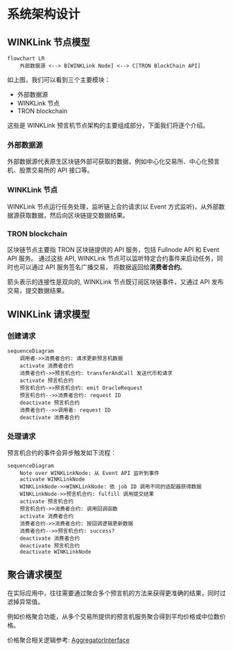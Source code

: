 # 系统架构设计
<!-- Architecture Overview -->

## WINKLink 节点模型

```mermaid
flowchart LR
    外部数据源 <--> B[WINKLink Node] <--> C[TRON BlockChain API]
```

如上图，我们可以看到三个主要模块：

* 外部数据源
* WINKLink 节点
* TRON blockchain

这些是 WINKLink 预言机节点架构的主要组成部分，下面我们将逐个介绍。

### 外部数据源

外部数据源代表原生区块链外部可获取的数据，例如中心化交易所、中心化预言机、股票交易所的 API 接口等。

### WINKLink 节点

WINKLink 节点运行任务处理，监听链上合约请求(以 Event 方式监听)，从外部数据源获取数据，然后向区块链提交数据结果。

### TRON blockchain

区块链节点主要指 TRON 区块链提供的 API 服务，包括 Fullnode API 和 Event API 服务。
通过这些 API, WINKLink 节点可以监听特定合约事件来启动任务，同时也可以通过 API 服务签名广播交易，
将数据返回给**消费者合约**。

箭头表示的连接性是双向的, WINKLink 节点既订阅区块链事件，又通过 API 发布交易，提交数据结果。

## WINKLink 请求模型

### 创建请求

```mermaid
sequenceDiagram
    调用者->>消费者合约: 请求更新预言机数据
    activate 消费者合约
    消费者合约->>预言机合约: transferAndCall 发送代币和请求
    activate 预言机合约
    预言机合约->>预言机合约: emit OracleRequest
    预言机合约-->>消费者合约: request ID
    deactivate 预言机合约
    消费者合约-->>调用者: request ID
    deactivate 消费者合约
```

### 处理请求

预言机合约的事件会异步触发如下流程：

```mermaid
sequenceDiagram
    Note over WINKLinkNode: 从 Event API 监听到事件
    activate WINKLinkNode
    WINKLinkNode->>WINKLinkNode: 依 job ID 调用不同的适配器获得数据
    WINKLinkNode->>预言机合约: fulfill 调用提交结果
    activate 预言机合约
    预言机合约->>消费者合约: 调用回调函数
    activate 消费者合约
    消费者合约->>消费者合约: 按回调逻辑更新数据
    消费者合约-->>预言机合约: success?
    deactivate 消费者合约
    deactivate 预言机合约
    deactivate WINKLinkNode
```

## 聚合请求模型

在实际应用中，往往需要通过聚合多个预言机的方法来获得更准确的结果，同时过滤掉异常值。

例如价格聚合功能，从多个交易所提供的预言机服务聚合得到平均价格或中位数价格。

价格聚合相关逻辑参考: [AggregatorInterface](https://github.com/wink-link/winklink/blob/master/tvm-contracts/v1.0/TronUser.sol)
